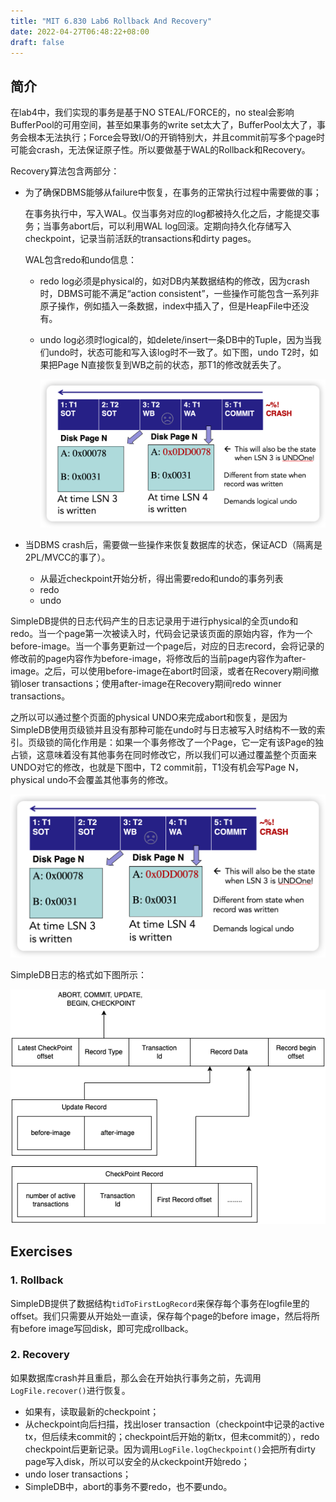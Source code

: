 ```yaml
---
title: "MIT 6.830 Lab6 Rollback And Recovery"
date: 2022-04-27T06:48:22+08:00
draft: false
---
```


## 简介

在lab4中，我们实现的事务是基于NO STEAL/FORCE的，no steal会影响BufferPool的可用空间，甚至如果事务的write set太大了，BufferPool太大了，事务会根本无法执行；Force会导致I/O的开销特别大，并且commit前写多个page时可能会crash，无法保证原子性。所以要做基于WAL的Rollback和Recovery。

Recovery算法包含两部分：

- 为了确保DBMS能够从failure中恢复，在事务的正常执行过程中需要做的事；

  在事务执行中，写入WAL。仅当事务对应的log都被持久化之后，才能提交事务；当事务abort后，可以利用WAL log回滚。定期向持久化存储写入checkpoint，记录当前活跃的transactions和dirty pages。

  WAL包含redo和undo信息：

  - redo log必须是physical的，如对DB内某数据结构的修改，因为crash时，DBMS可能不满足“action consistent”，一些操作可能包含一系列非原子操作，例如插入一条数据，index中插入了，但是HeapFile中还没有。

  - undo log必须时logical的，如delete/insert一条DB中的Tuple，因为当我们undo时，状态可能和写入该log时不一致了。如下图，undo T2时，如果把Page N直接恢复到WB之前的状态，那T1的修改就丢失了。

    ![image-20220428225635929](MIT-6.830-lab6-Rollback-and-Recovery/image-20220428225635929.png)

  

- 当DBMS crash后，需要做一些操作来恢复数据库的状态，保证ACD（隔离是2PL/MVCC的事了）。

  - 从最近checkpoint开始分析，得出需要redo和undo的事务列表
  - redo
  - undo

SimpleDB提供的日志代码产生的日志记录用于进行physical的全页undo和redo。当一个page第一次被读入时，代码会记录该页面的原始内容，作为一个before-image。当一个事务更新过一个page后，对应的日志record，会将记录的修改前的page内容作为before-image，将修改后的当前page内容作为after-image。之后，可以使用before-image在abort时回滚，或者在Recovery期间撤销loser transactions；使用after-image在Recovery期间redo winner transactions。

之所以可以通过整个页面的physical UNDO来完成abort和恢复，是因为SimpleDB使用页级锁并且没有那种可能在undo时与日志被写入时结构不一致的索引。页级锁的简化作用是：如果一个事务修改了一个Page，它一定有该Page的独占锁，这意味着没有其他事务在同时修改它，所以我们可以通过覆盖整个页面来UNDO对它的修改，也就是下图中，T2 commit前，T1没有机会写Page N，physical undo不会覆盖其他事务的修改。

![image-20220428225635929](MIT-6.830-lab6-Rollback-and-Recovery/image-20220428225635929.png)

SimpleDB日志的格式如下图所示：

![logstructure](MIT-6.830-lab6-Rollback-and-Recovery/logstructure.png)

## Exercises

### 1. Rollback

SimpleDB提供了数据结构`tidToFirstLogRecord`来保存每个事务在logfile里的offset。我们只需要从开始处一直读，保存每个page的before image，然后将所有before image写回disk，即可完成rollback。

### 2. Recovery

如果数据库crash并且重启，那么会在开始执行事务之前，先调用`LogFile.recover()`进行恢复。

- 如果有，读取最新的checkpoint；
- 从checkpoint向后扫描，找出loser transaction（checkpoint中记录的active tx，但后续未commit的；checkpoint后开始的新tx，但未commit的），redo checkpoint后更新记录。因为调用`LogFile.logCheckpoint()`会把所有dirty page写入disk，所以可以安全的从ckeckpoint开始redo；
- undo loser transactions；
- SimpleDB中，abort的事务不要redo，也不要undo。







